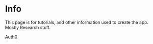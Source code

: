 # Info

This page is for tutorials, and other information used to create
the app. Mostly Research stuff.

[Auth0](https://auth0.com/docs/quickstart/webapp/python/interactive)
